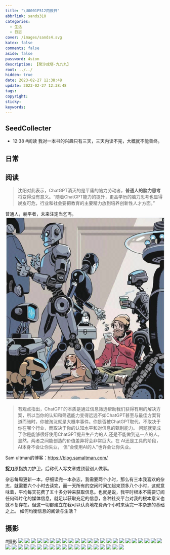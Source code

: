 ```yaml
---
title: "\U0001F512丙辰日"
abbrlink: sands310
categories:
  - 生活
  - 日志
cover: /images/sands4.svg
katex: false
comments: false
aside: false
password: 4sion
description: 【聚沙成塔·九九九】
root: ../../
hidden: true
date: 2023-02-27 12:38:48
update: 2023-02-27 12:38:48
tags:
copyright:
sticky:
keywords:
---
```


## SeedCollecter
- 12:38 #阅读 我对一本书的兴趣只有三天，三天内读不完，大概就不能善终。

## 日常
## 阅读
> 沈阳对此表示，ChatGPT消灭的是平庸的脑力劳动者，**普通人的脑力思考**将变得没有意义。“随着ChatGPT能力的提升，更高学历的脑力思考也显得炭岌可危，行业和社会要把教育的主要精力放到培养创新性人才方面。”

普通人，躺平者，未来注定当乞丐。
![《纽约客》杂志封面，提出了“未来会是AI工作，人类躺平？”这样的天问。](../../../images/20230102/Screenshot_2023-02-27-15-08-01-827_cn.com.bookan-edit.jpg)

> 有观点指出，ChatGPT的本质是通过信息筛选帮助我们获得有用的解决方案，所以当你的认知和筛选能力变得远远不如ChatGPT甚至与最佳方案背道而驰时，你被淘汰就是大概率事件。你是否被ChatGPT取代，不取决于你在哪个行业，而取决于你的认知水平和对信息的甄别能力。
> 问题就变成了你是能够很好使用ChatGPT提升生产力的人,还是不能做到这一点的人。显然，两者之间能创造的价值差异将会非常巨大。在 AI还是工具的阶段，AI本身不会让你失业， 但“会使用AI的人”也许会让你失业。

Sam ultman的博客：https://blog.samaltman.com/

**捉刀**原指执刀护卫，后称代人写文章或顶替别人做事。

杂志每周更新一本，仔细读完一本杂志，我需要两个小时，那么有三本我喜欢的杂志，就需要六个小时去读完，而一天所有的空闲时间加起来顶多八个小时，这就意味着，平均每天花费了五十多分钟来获取信息。也就是说，我平时根本不需要订阅任何碎片化的媒体信息，就足以获取充足的信息，各种社交平台对我的根本意义也就不复存在。但这一切都建立在我可以认真地花费两个小时来读完一本杂志的基础之上。
如何均衡信息的阅读与生活？



## 摄影
#摄影 
<img src="https://img.500px.me/photo/dff7efb584b12a50d685e413b053d3302/22f7d948c5a7496c850b668224d81d5e.jpg!p3"  referrerPolicy="no-referrer" />
<img src="https://img.500px.me/photo/dff7efb584b12a50d685e413b053d3302/3dbb7c991b43424885e931c3642974b9.jpg!p3"  referrerPolicy="no-referrer" />
<img src="https://img.500px.me/photo/dff7efb584b12a50d685e413b053d3302/582e4e69ac0842149678801958a7cd37.jpg!p3"  referrerPolicy="no-referrer" />
<img src="https://img.500px.me/photo/dff7efb584b12a50d685e413b053d3302/9307bf1c4dab4f719332dfdb44e7362f.jpg!p3"  referrerPolicy="no-referrer" />
<img src="https://img.500px.me/photo/dff7efb584b12a50d685e413b053d3302/98fc29aa93134de4b176e039bfec30dc.jpg!p3"  referrerPolicy="no-referrer" />
<img src="https://img.500px.me/photo/dff7efb584b12a50d685e413b053d3302/339f615e997943d2b8979556e1909098.jpg!p3"  referrerPolicy="no-referrer" />
<img src="https://img.500px.me/photo/dff7efb584b12a50d685e413b053d3302/1a6ac01917d440a187a4ece0e6651925.jpg!p3"  referrerPolicy="no-referrer" />
<img src="https://img.500px.me/photo/dff7efb584b12a50d685e413b053d3302/ce38af963e9b47c6879bc7377b57e243.jpg!p3"  referrerPolicy="no-referrer" />
<img src="https://img.500px.me/photo/dff7efb584b12a50d685e413b053d3302/6e211d6a6162492da41d0e394bcbc77e.jpg!p3"  referrerPolicy="no-referrer" />
<img src="https://img.500px.me/photo/dff7efb584b12a50d685e413b053d3302/943bc2364b7d4f69924ec6d8e85f22e9.jpg!p3"  referrerPolicy="no-referrer" />
<img src="https://img.500px.me/photo/dff7efb584b12a50d685e413b053d3302/7678a9e61efe4f5385f15a5063d73644.jpg!p3"  referrerPolicy="no-referrer" />
<img src="https://img.500px.me/photo/dff7efb584b12a50d685e413b053d3302/4995faffb0b7431b813c90dd102ac428.jpg!p3"  referrerPolicy="no-referrer" />
<img src="https://img.500px.me/photo/dff7efb584b12a50d685e413b053d3302/66e3d0827f0943a1b5fbbf71774820d8.jpg!p3"  referrerPolicy="no-referrer" />
<img src="https://img.500px.me/photo/dff7efb584b12a50d685e413b053d3302/79499a757f394279a72bb6dc60ef93a1.jpg!p3"  referrerPolicy="no-referrer" />
<img src="https://img.500px.me/photo/dff7efb584b12a50d685e413b053d3302/6ade8da8e0ed4987840292ace0f53d23.jpg!p3"  referrerPolicy="no-referrer" />
<img src="https://img.500px.me/photo/dff7efb584b12a50d685e413b053d3302/19961c9312ac48159d54532e07ed7342.jpg!p3"  referrerPolicy="no-referrer" />
<img src="https://img.500px.me/photo/dff7efb584b12a50d685e413b053d3302/abde53e1a4d34ce8aebd13e69d38aa76.jpg!p3"  referrerPolicy="no-referrer" />
<img src="https://img.500px.me/photo/dff7efb584b12a50d685e413b053d3302/218aac2ae37945f6aec77e9a1d78c2e4.jpg!p3"  referrerPolicy="no-referrer" />
<img src="https://img.500px.me/photo/dff7efb584b12a50d685e413b053d3302/0d322e6c6bba436086d0cc991c006517.jpg!p3"  referrerPolicy="no-referrer" />
<img src="https://img.500px.me/photo/dff7efb584b12a50d685e413b053d3302/5ec5f7b240c142d89911c84b73a8c042.jpg!p3"  referrerPolicy="no-referrer" />
<img src="https://img.500px.me/photo/dff7efb584b12a50d685e413b053d3302/d501ec13286b4091b611fc3c2579082d.jpg!p3"  referrerPolicy="no-referrer" />
<img src="https://img.500px.me/photo/dff7efb584b12a50d685e413b053d3302/3e3ce6fd550b442fb4522664d9706ac5.jpg!p3"  referrerPolicy="no-referrer" />
<img src="https://img.500px.me/photo/dff7efb584b12a50d685e413b053d3302/4e5c77e957234ffdb31407ddf77b8f63.jpg!p3"  referrerPolicy="no-referrer" />
<img src="https://img.500px.me/photo/dff7efb584b12a50d685e413b053d3302/9afce6f45dd4493695142abddf7bbe98.jpg!p3"  referrerPolicy="no-referrer" />
<img src="https://img.500px.me/photo/dff7efb584b12a50d685e413b053d3302/1a13091312cc421da1117c75167b8cf5.jpg!p3"  referrerPolicy="no-referrer" />
<img src="https://img.500px.me/photo/dff7efb584b12a50d685e413b053d3302/51ffc140e3d5407cba3d9eabebe4aca3.jpg!p3"  referrerPolicy="no-referrer" />
<img src="https://img.500px.me/photo/dff7efb584b12a50d685e413b053d3302/5171a4eeab92470989e66faaa0c9ef67.jpg!p3"  referrerPolicy="no-referrer" />
<img src="https://img.500px.me/photo/dff7efb584b12a50d685e413b053d3302/6c77c24f3e5b4bde95d8a2572aa5d15c.jpg!p3"  referrerPolicy="no-referrer" />
<img src="https://img.500px.me/photo/dff7efb584b12a50d685e413b053d3302/f4078fbf898c4b1cae69b45d7049acea.jpg!p3"  referrerPolicy="no-referrer" />
<img src="https://img.500px.me/photo/dff7efb584b12a50d685e413b053d3302/5585aa8959c042aaa31dc205f5b9161e.jpg!p3"  referrerPolicy="no-referrer" />
<img src="https://img.500px.me/photo/dff7efb584b12a50d685e413b053d3302/f8045b8432384bac9d4439fa52e42346.jpg!p3"  referrerPolicy="no-referrer" />
<img src="https://img.500px.me/photo/dff7efb584b12a50d685e413b053d3302/7ff2cb36d8064cf585b8fcc1c4a5d322.jpg!p3"  referrerPolicy="no-referrer" />
<img src="https://img.500px.me/photo/dff7efb584b12a50d685e413b053d3302/9d6328feda254dbabf825803da34b1c6.jpg!p3"  referrerPolicy="no-referrer" />
<img src="https://img.500px.me/photo/dff7efb584b12a50d685e413b053d3302/7fbb6f1e415e4c368f057338632c5e95.jpg!p3"  referrerPolicy="no-referrer" />
<img src="https://img.500px.me/photo/dff7efb584b12a50d685e413b053d3302/4c2e6378200449cda566f38425d814d9.jpg!p3"  referrerPolicy="no-referrer" />
<img src="https://img.500px.me/photo/dff7efb584b12a50d685e413b053d3302/896e6f5879504e7d9bf8fd1a02475036.jpg!p3"  referrerPolicy="no-referrer" />
<img src="https://img.500px.me/photo/dff7efb584b12a50d685e413b053d3302/629879f7fc424a99a555c463d324ffb0.jpg!p3"  referrerPolicy="no-referrer" />
<img src="https://img.500px.me/photo/dff7efb584b12a50d685e413b053d3302/a7865ca1d59c44b896cb17e5bb594a66.jpg!p3"  referrerPolicy="no-referrer" />
<img src="https://img.500px.me/photo/dff7efb584b12a50d685e413b053d3302/5462608961be468d8aa5c28b71f8aa3f.jpg!p3"  referrerPolicy="no-referrer" />
<img src="https://img.500px.me/photo/dff7efb584b12a50d685e413b053d3302/d72a7e0897944732a6b5f6e777c2c5fa.jpg!p3"  referrerPolicy="no-referrer" />
<img src="https://img.500px.me/photo/dff7efb584b12a50d685e413b053d3302/fb7c4c39ff3e496baa5a65d2041aaecc.jpg!p3"  referrerPolicy="no-referrer" />
<img src="https://img.500px.me/photo/dff7efb584b12a50d685e413b053d3302/22f7d948c5a7496c850b668224d81d5e.jpg!p5"  referrerPolicy="no-referrer" />